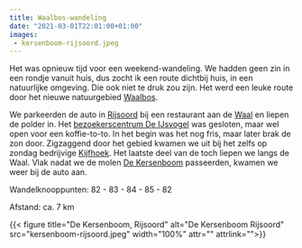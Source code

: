 ```yaml
---
title: Waalbos-wandeling
date: "2021-03-01T22:01:00+01:00"
images:
 - kersenboom-rijsoord.jpeg
---
```

Het was opnieuw tijd voor een weekend-wandeling. We hadden geen zin in een rondje vanuit huis, dus zocht ik een route dichtbij huis, in een natuurlijke omgeving. Die ook niet te druk zou zijn. Het werd een leuke route door het nieuwe natuurgebied [Waalbos](https://onswaalbos.nl/).


We parkeerden de auto in [Rijsoord](https://nl.wikipedia.org/wiki/Rijsoord) bij een restaurant aan de [Waal](https://nl.wikipedia.org/wiki/Waal_(IJsselmonde)) en liepen de polder in. Het [bezoekerscentrum De IJsvogel](https://www.bezoekerscentrumwaalbos.nl/) was gesloten, maar wel open voor een koffie-to-to. In het begin was het nog fris, maar later brak de zon door. Zigzaggend door het gebied kwamen we uit bij het zelfs op zondag bedrijvige [Kijfhoek](https://nl.wikipedia.org/wiki/Kijfhoek_(rangeerterrein)). Het laatste deel van de toch liepen we langs de Waal. Vlak nadat we de molen [De Kersenboom](https://nl.wikipedia.org/wiki/De_Kersenboom) passeerden, kwamen we weer bij de auto aan.

Wandelknooppunten: 82 - 83 - 84 - 85 - 82

Afstand: ca. 7 km

{{< figure title="De Kersenboom, Rijsoord" alt="De Kersenboom Rijsoord" src="kersenboom-rijsoord.jpeg" width="100%" attr="" attrlink="">}}